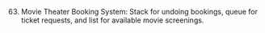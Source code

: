 63. Movie Theater Booking System: Stack for undoing bookings, queue for ticket requests, 
and list for available movie screenings.
